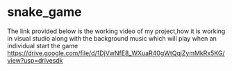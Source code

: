 # snake_game 
The link provided below is the working video of my project,how it is working in visual studio
along with the background music which will play when an individual start the game
https://drive.google.com/file/d/1DjVwNfE8_WXuaR40gWtQqjZymMkRx5KG/view?usp=drivesdk
